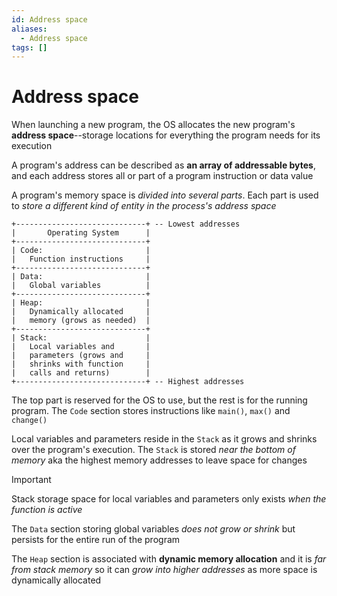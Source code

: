 ```yaml
---
id: Address space
aliases:
  - Address space
tags: []
---
```


# Address space

When launching a new program, the OS allocates the new program's **address space**--storage locations for everything the program needs for its execution

A program's address can be described as **an array of addressable bytes**, and each address stores all or part of a program instruction or data value

A program's memory space is _divided into several parts_. Each part is used to _store a different kind of entity in the process's address space_

```
+-----------------------------+ -- Lowest addresses
|       Operating System      |
+-----------------------------+
| Code:                       |
|   Function instructions     |
+-----------------------------+
| Data:                       |
|   Global variables          |
+-----------------------------+
| Heap:                       |
|   Dynamically allocated     |
|   memory (grows as needed)  |
+-----------------------------+
| Stack:                      |
|   Local variables and       |
|   parameters (grows and     |
|   shrinks with function     |
|   calls and returns)        |
+-----------------------------+ -- Highest addresses
```

The top part is reserved for the OS to use, but the rest is for the running program. The `Code` section stores instructions like `main()`, `max()` and `change()`

Local variables and parameters reside in the `Stack` as it grows and shrinks over the program's execution. The `Stack` is stored _near the bottom of memory_ aka the highest memory addresses to leave space for changes

> [!IMPORTANT]
> Stack storage space for local variables and parameters only exists _when the function is active_

The `Data` section storing global variables _does not grow or shrink_ but persists for the entire run of the program

The `Heap` section is associated with **dynamic memory allocation** and it is _far from stack memory_ so it can _grow into higher addresses_ as more space is dynamically allocated
